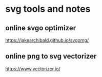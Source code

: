 # svg tools and notes

## online svgo optimizer

https://jakearchibald.github.io/svgomg/

## online png to svg vectorizer

https://www.vectorizer.io/

